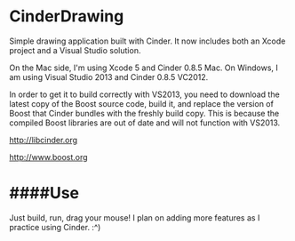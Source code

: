 CinderDrawing
=============

Simple drawing application built with Cinder. It now includes both an Xcode project and a Visual Studio solution. 

On the Mac side, I'm using Xcode 5 and Cinder 0.8.5 Mac. On Windows, I am using Visual Studio 2013 and Cinder 0.8.5 VC2012. 

In order to get it to build correctly with VS2013, you need to download the latest copy of the Boost source code, build it, and replace the version of Boost that Cinder bundles with the freshly build copy. This is because the compiled Boost libraries are out of date and will not function with VS2013. 

http://libcinder.org

http://www.boost.org

####Use
=============

Just build, run, drag your mouse! I plan on adding more features as I practice using Cinder. :^)
